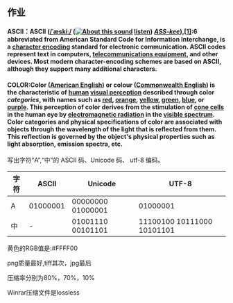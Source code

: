 ##  作业

#### ASCII：**ASCII** ([/ˈæskiː/](https://en.wikipedia.org/wiki/Help:IPA/English) ([![About this sound](https://upload.wikimedia.org/wikipedia/commons/thumb/8/8a/Loudspeaker.svg/11px-Loudspeaker.svg.png)](https://en.wikipedia.org/wiki/File:En-us-ASCII.ogg) [listen](https://upload.wikimedia.org/wikipedia/commons/3/3b/En-us-ASCII.ogg)) [*ASS-kee*](https://en.wikipedia.org/wiki/Help:Pronunciation_respelling_key)),[[1\]](https://en.wikipedia.org/wiki/ASCII#cite_note-Mackenzie_1980-1):6 abbreviated from **American Standard Code for Information Interchange**, is a [character encoding](https://en.wikipedia.org/wiki/Character_encoding) standard for electronic communication. ASCII codes represent text in computers, [telecommunications equipment](https://en.wikipedia.org/wiki/Telecommunications_equipment), and other devices. Most modern character-encoding schemes are based on ASCII, although they support many additional characters.

####  COLOR:**Color** ([American English](https://en.wikipedia.org/wiki/American_English)) or **colour** ([Commonwealth English](https://en.wikipedia.org/wiki/English_in_the_Commonwealth_of_Nations)) is the characteristic of [human](https://en.wikipedia.org/wiki/Humans) [visual perception](https://en.wikipedia.org/wiki/Color_vision) described through color *categories*, with names such as [red](https://en.wikipedia.org/wiki/Red), [orange](https://en.wikipedia.org/wiki/Orange_(colour)), [yellow](https://en.wikipedia.org/wiki/Yellow), [green](https://en.wikipedia.org/wiki/Green), [blue](https://en.wikipedia.org/wiki/Blue), or [purple](https://en.wikipedia.org/wiki/Purple). This perception of color derives from the stimulation of [cone cells](https://en.wikipedia.org/wiki/Cone_cell) in the human eye by [electromagnetic radiation](https://en.wikipedia.org/wiki/Electromagnetic_radiation) in the [visible spectrum](https://en.wikipedia.org/wiki/Visible_spectrum). Color categories and physical specifications of color are associated with objects through the wavelength of the light that is reflected from them. This reflection is governed by the object's physical properties such as light absorption, emission spectra, etc.

 写出字符“A”,“中”的 ASCII 码、Unicode 码、
utf-8 编码。

| 字符 | ASCII    | Unicode           | UTF-8                      |
| ---- | -------- | ----------------- | -------------------------- |
| A    | 01000001 | 00000000 01000001 | 01000001                   |
| 中   | -        | 01001110 00101101 | 11100100 10111000 10101101 |

黄色的RGB值是:#FFFF00

png质量最好,tiff其次，jpg最后

压缩率分别为80%，70%，10%

Winrar压缩文件是lossless